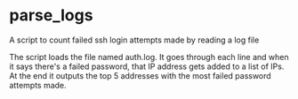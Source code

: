 # parse_logs
A script to count failed ssh login attempts made by reading a log file

The script loads the file named auth.log. It goes through each line and when it says there's a failed password, that IP address gets added to a list of IPs. At the end it outputs the top 5 addresses with the most failed password attempts made. 
